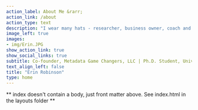 ```yaml
---
action_label: About Me &rarr;
action_link: /about
action_type: text
description: "I wear many hats - researcher, business owner, coach and Open science community builder. I work with teams to develop technical and social strategies that support collaborative information infrasturucturing and empower them to do better, more Open science."
image_left: true
images:
- img/Erin.JPG
show_action_link: true
show_social_links: true
subtitle: Co-founder, Metadata Game Changers, LLC | Ph.D. Student, University of Colorado, Information Science
text_align_left: false
title: "Erin Robinson"
type: home
---
```


** index doesn't contain a body, just front matter above.
See index.html in the layouts folder **
